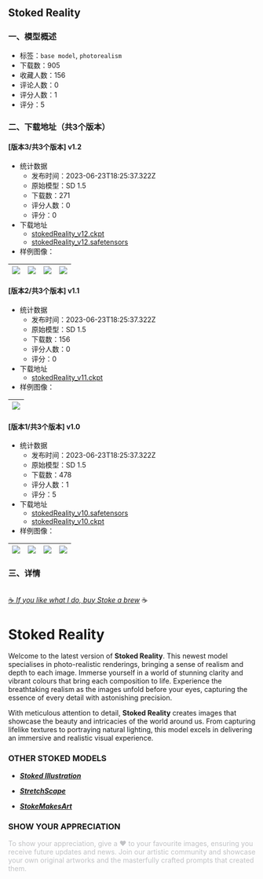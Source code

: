 ## Stoked Reality
### 一、模型概述

- 标签：`base model`, `photorealism`
- 下载数：905
- 收藏人数：156
- 评论人数：0
- 评分人数：1
- 评分：5

### 二、下载地址（共3个版本）

#### [版本3/共3个版本] v1.2

- 统计数据
  - 发布时间：2023-06-23T18:25:37.322Z
  - 原始模型：SD 1.5
  - 下载数：271
  - 评分人数：0
  - 评分：0
- 下载地址
  - [stokedReality_v12.ckpt](https://civitai.com/api/download/models/101859?type=Model&format=PickleTensor&size=pruned&fp=fp16)
  - [stokedReality_v12.safetensors](https://civitai.com/api/download/models/101859)
- 样例图像：

| <img src="https://image.civitai.com/xG1nkqKTMzGDvpLrqFT7WA/39a65d0b-b00e-4ad7-ae36-2e9145dd932a/width=450/1262312.jpeg" /> | <img src="https://image.civitai.com/xG1nkqKTMzGDvpLrqFT7WA/f803067b-acee-4df4-a10a-e24529ff6c07/width=450/1260382.jpeg" /> | <img src="https://image.civitai.com/xG1nkqKTMzGDvpLrqFT7WA/e529322f-9951-495e-a931-4d15322239c4/width=450/1262316.jpeg" /> | <img src="https://image.civitai.com/xG1nkqKTMzGDvpLrqFT7WA/631db02a-eab3-4f7c-a1c9-97500e28e480/width=450/1260378.jpeg" /> |
| ---- | ---- | ---- | ---- |

#### [版本2/共3个版本] v1.1

- 统计数据
  - 发布时间：2023-06-23T18:25:37.322Z
  - 原始模型：SD 1.5
  - 下载数：156
  - 评分人数：0
  - 评分：0
- 下载地址
  - [stokedReality_v11.ckpt](https://civitai.com/api/download/models/97661)
- 样例图像：

| <img src="https://image.civitai.com/xG1nkqKTMzGDvpLrqFT7WA/bb88c3dd-9f58-451c-8f95-af6aac402810/width=450/1174048.jpeg" /> |
| ---- |

#### [版本1/共3个版本] v1.0

- 统计数据
  - 发布时间：2023-06-23T18:25:37.322Z
  - 原始模型：SD 1.5
  - 下载数：478
  - 评分人数：1
  - 评分：5
- 下载地址
  - [stokedReality_v10.safetensors](https://civitai.com/api/download/models/92022)
  - [stokedReality_v10.ckpt](https://civitai.com/api/download/models/92022?type=Model&format=PickleTensor&size=pruned&fp=fp16)
- 样例图像：

| <img src="https://image.civitai.com/xG1nkqKTMzGDvpLrqFT7WA/94503d47-d2c2-4574-9de9-1e3395bfd811/width=450/1078719.jpeg" /> | <img src="https://image.civitai.com/xG1nkqKTMzGDvpLrqFT7WA/42a1787a-e1a8-4e7c-9345-94055bc683a6/width=450/1078629.jpeg" /> | <img src="https://image.civitai.com/xG1nkqKTMzGDvpLrqFT7WA/8e61d2fb-32b2-449b-ac6c-9ec3b10f68b2/width=450/1078612.jpeg" /> | <img src="https://image.civitai.com/xG1nkqKTMzGDvpLrqFT7WA/4ceb3f73-9212-4f36-9d61-e38d6a459b4f/width=450/1078615.jpeg" /> |
| ---- | ---- | ---- | ---- |


### 三、详情
<p><br /><a target="_blank" rel="ugc" href="https://ko-fi.com/stoke">☕ <em>If you like what I do, buy Stoke a brew</em></a><em> </em>☕</p><p></p><h1 id="heading-266">Stoked Reality</h1><p>Welcome to the latest version of <strong>Stoked Reality</strong>. This newest model specialises in photo-realistic renderings, bringing a sense of realism and depth to each image. Immerse yourself in a world of stunning clarity and vibrant colours that bring each composition to life. Experience the breathtaking realism as the images unfold before your eyes, capturing the essence of every detail with astonishing precision.</p><p>With meticulous attention to detail, <strong>Stoked Reality</strong> creates images that showcase the beauty and intricacies of the world around us. From capturing lifelike textures to portraying natural lighting, this model excels in delivering an immersive and realistic visual experience.</p><p></p><h3 id="heading-6">OTHER STOKED MODELS</h3><ul><li><p><a target="_blank" rel="ugc" href="https://civitai.com/models/81959/stoked-illustration"><strong><em>Stoked Illustration</em></strong></a></p></li><li><p><a target="_blank" rel="ugc" href="https://civitai.com/models/99310/stoked-ultrawide"><strong><em>StretchScape</em></strong></a></p></li><li><p><a target="_blank" rel="ugc" href="https://civitai.com/models/63070/stokemakesart-illustration-model"><strong><em>StokeMakesArt</em></strong></a></p></li></ul><p></p><h3 id="heading-100">SHOW YOUR APPRECIATION</h3><p><span style="color:rgb(193, 194, 197)">To show your appreciation, give a ❤️ to your favourite images, ensuring you receive future updates and news. Join our artistic community and showcase your own original artworks and the masterfully crafted prompts that created them.</span></p>